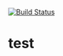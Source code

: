 [![Build Status](https://github.com/devanshusharma19/test?branch=master)](https://travis-ci.com/devanshusharma19/test)

# test
